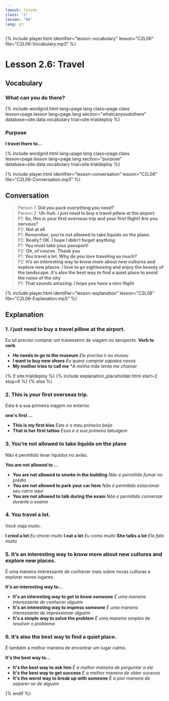 ```yaml
---
layout: lesson
class: "2"
lesson: "06"
lang: pt
---
```


{% include player.html identifier="lesson-vocabulary" lesson="C2L06" file="C2L06-Vocabulary.mp3" %}
# Lesson 2.6: Travel 


## Vocabulary
### What can you do there?

{% include wordgrid.html lang=page.lang
		class=page.class 
		lesson=page.lesson 
		lang=page.lang
		section="whatcanyoudothere"
		database=site.data.vocabulary 
		trial=site.trialdeploy %}




### Purpose 

**I travel there to...**

{% include wordgrid.html lang=page.lang
		class=page.class 
		lesson=page.lesson 
		lang=page.lang
		section="purpose"
		database=site.data.vocabulary 
		trial=site.trialdeploy %}



{% include player.html identifier="lesson-conversation" lesson="C2L06" file="C2L06-Conversation.mp3" %}
## Conversation


> Person 1: **Did you pack everything you need?**  
> Person 2: **Uh-huh. I just need to buy a travel pillow at the airport.**  
> P1: **So, this is your first overseas trip and your first flight! Are you nervous?**  
> P2: **Not at all**  
> P1: **Remember, you’re not allowed to take liquids on the plane.**  
> P2: **Really? OK. I hope I didn’t forget anything**  
> P1: **You must take your passport!**  
> P2: **Oh, of course. Thank you**  
> P1: **You travel a lot. Why do you love traveling so much?**  
> P2: **It’s an interesting way to know more about new cultures and explore new places. I love to go sightseeing and enjoy the beauty of the landscape. It’s also the best way to find a quiet place to avoid the noise of the city**  
> P1: **That sounds amazing. I hope you have a nice flight**  


{% include player.html identifier="lesson-explanation" lesson="C2L06" file="C2L06-Explanation.mp3" %}
## Explanation


### 1. I just need to buy a travel pillow at the airport.

Eu só preciso comprar um travesseiro de viagem no aeroporto.
**Verb to verb**

- **He needs to go to the museum** *Ele precisa ir ao museu*
- **I want to buy new shoes** *Eu quero comprar sapatos novos*
- **My mother tries to call me** **A minha mãe tenta me chamar*

{% if site.trialdeploy %}
	{% include explanation_placeholder.html start=2 stop=6 %}
	{% else %}



### 2. This is your first overseas trip.

Esta é a sua primeira viagem no exterior.

**one's first ...**

- **This is my first kiss** *Este é o meu primeiro beijo*
- **That is her first tattoo** *Essa é a sua primeira tatuagem*


### 3.  You’re not allowed to take liquids on the plane

Não é permitido levar liquidos no avião. 

**You are not allowed to ...**

- **You are not allowed to smoke in the building** *Não é permitido fumar no prédio*
- **You are not allowed to park your car here** *Não é permitido estacionar seu carro aqui*
- **You are not allowed to talk during the exam** *Não é permitido conversar durante o exame*


### 4.  You travel a lot.

Você viaja muito.  

**I cried a lot** *Eu chorei muito*
**I eat a lot** *Eu como muito*
**She talks a lot** *Ela fala muito*

### 5.  It’s an interesting way to know more about new cultures and explore new places.

É uma maneira interessante de conhecer mais sobre novas culturas e explorar novos lugares.

**It's an interesting way to...**

- **It's an interesting way to get to know someone** *É uma maneira interessante de conhecer alguém*
- **It's an interesting way to impress someone** *É uma maneira interessante de impressionar alguém*
- **It's a simple way to solve the problem** *É uma maneira simples de resolver o problema*

### 6.   It’s also the best way to find a quiet place.

É também a melhor maneira de encontrar um lugar calmo.

**It's the best way to...**

- **It's the best way to ask him** *É a melhor maneira de perguntar a ele*
- **It's the best way to get success** *É a melhor maneira de obter sucesso*
- **It's the worst way to break up with someone** *É a pior maneira de separer-se de alguém*


{% endif %}